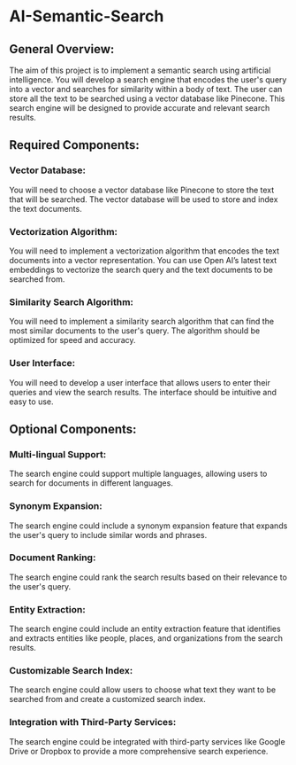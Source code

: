 # AI-Semantic-Search

## General Overview:
The aim of this project is to implement a semantic search using artificial intelligence. You will develop a search engine that encodes the user's query into a vector and searches for similarity within a body of text. The user can store all the text to be searched using a vector database like Pinecone. This search engine will be designed to provide accurate and relevant search results.

## Required Components:
### Vector Database: 
You will need to choose a vector database like Pinecone to store the text that will be searched. The vector database will be used to store and index the text documents.
### Vectorization Algorithm: 
You will need to implement a vectorization algorithm that encodes the text documents into a vector representation. You can use Open AI’s latest text embeddings to vectorize the search query and the text documents to be searched from.
### Similarity Search Algorithm: 
You will need to implement a similarity search algorithm that can find the most similar documents to the user's query. The algorithm should be optimized for speed and accuracy.
### User Interface: 
You will need to develop a user interface that allows users to enter their queries and view the search results. The interface should be intuitive and easy to use.

## Optional Components:
### Multi-lingual Support: 
The search engine could support multiple languages, allowing users to search for documents in different languages.
### Synonym Expansion: 
The search engine could include a synonym expansion feature that expands the user's query to include similar words and phrases.
### Document Ranking: 
The search engine could rank the search results based on their relevance to the user's query.
### Entity Extraction: 
The search engine could include an entity extraction feature that identifies and extracts entities like people, places, and organizations from the search results.
### Customizable Search Index: 
The search engine could allow users to choose what text they want to be searched from and create a customized search index.
### Integration with Third-Party Services: 
The search engine could be integrated with third-party services like Google Drive or Dropbox to provide a more comprehensive search experience.
